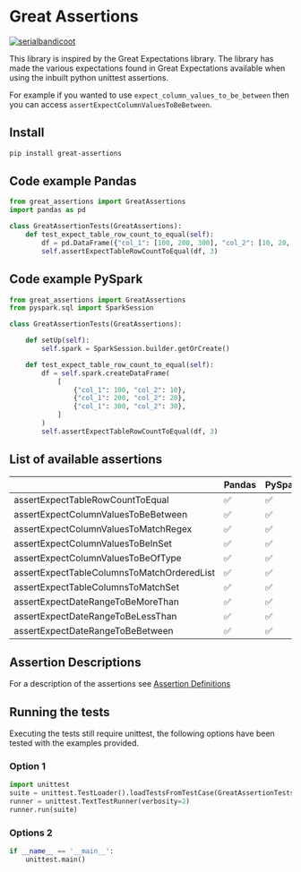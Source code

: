 # Great Assertions

[![serialbandicoot](https://circleci.com/gh/serialbandicoot/great-assertions.svg?style=svg)](<LINK>)

This library is inspired by the Great Expectations library. The library has made the various expectations found in Great Expectations available when using the inbuilt python unittest assertions.

For example if you wanted to use `expect_column_values_to_be_between` then you can access `assertExpectColumnValuesToBeBetween`.

## Install
```bash
pip install great-assertions
```

## Code example Pandas
```python
from great_assertions import GreatAssertions
import pandas as pd

class GreatAssertionTests(GreatAssertions):
    def test_expect_table_row_count_to_equal(self):
        df = pd.DataFrame({"col_1": [100, 200, 300], "col_2": [10, 20, 30]})
        self.assertExpectTableRowCountToEqual(df, 3)
```

## Code example PySpark
```python
from great_assertions import GreatAssertions
from pyspark.sql import SparkSession

class GreatAssertionTests(GreatAssertions):

    def setUp(self):
        self.spark = SparkSession.builder.getOrCreate()

    def test_expect_table_row_count_to_equal(self):
        df = self.spark.createDataFrame(
            [
                {"col_1": 100, "col_2": 10},
                {"col_1": 200, "col_2": 20},
                {"col_1": 300, "col_2": 30},
            ]
        )
        self.assertExpectTableRowCountToEqual(df, 3)
```

## List of available assertions

|   | Pandas | PySpark |
| ------------- | ------------- | ------------- |
| assertExpectTableRowCountToEqual  | :white_check_mark: | :white_check_mark: |
| assertExpectColumnValuesToBeBetween  | :white_check_mark: | :white_check_mark: |
| assertExpectColumnValuesToMatchRegex  | :white_check_mark: | :white_check_mark: |
| assertExpectColumnValuesToBeInSet  | :white_check_mark: | :white_check_mark: |
| assertExpectColumnValuesToBeOfType  | :white_check_mark: | :white_check_mark: |
| assertExpectTableColumnsToMatchOrderedList  | :white_check_mark: | :white_check_mark: |
| assertExpectTableColumnsToMatchSet  | :white_check_mark: | :white_check_mark: |
| assertExpectDateRangeToBeMoreThan  | :white_check_mark: | :white_check_mark: |
| assertExpectDateRangeToBeLessThan  | :white_check_mark: | :white_check_mark: |
| assertExpectDateRangeToBeBetween  | :white_check_mark: | :white_check_mark: |

## Assertion Descriptions

For a description of the assertions see [Assertion Definitions](ASSERTION_DEFINITIONS.md)

## Running the tests

Executing the tests still require unittest, the following options have been tested with the examples provided.

### Option 1

```python
import unittest
suite = unittest.TestLoader().loadTestsFromTestCase(GreatAssertionTests)
runner = unittest.TextTestRunner(verbosity=2)
runner.run(suite) 
```
### Options 2

```python
if __name__ == '__main__':
    unittest.main()   
```

